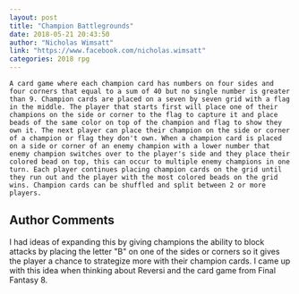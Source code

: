 ```yaml
---
layout: post
title: "Champion Battlegrounds"
date: 2018-05-21 20:43:50
author: "Nicholas Wimsatt"
link: "https://www.facebook.com/nicholas.wimsatt"
categories: 2018 rpg
---
```

```
A card game where each champion card has numbers on four sides and four corners that equal to a sum of 40 but no single number is greater than 9. Champion cards are placed on a seven by seven grid with a flag in the middle. The player that starts first will place one of their champions on the side or corner to the flag to capture it and place beads of the same color on top of the champion and flag to show they own it. The next player can place their champion on the side or corner of a champion or flag they don't own. When a champion card is placed on a side or corner of an enemy champion with a lower number that enemy champion switches over to the player's side and they place their colored bead on top, this can occur to multiple enemy champions in one turn. Each player continues placing champion cards on the grid until they run out and the player with the most colored beads on the grid wins. Champion cards can be shuffled and split between 2 or more players.
```
## Author Comments 

I had ideas of expanding this by giving champions the ability to block attacks by placing the letter "B" on one of the sides or corners so it gives the player a chance to strategize more with their champion cards. I came up with this idea when thinking about Reversi and the card game from Final Fantasy 8.
